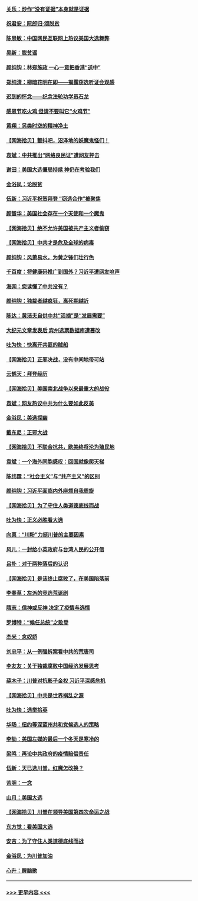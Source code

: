 #### [关乐：炒作“没有证据”本身就是证据](../pages/nsc993/n12583146.md?t=11301502) 
#### [祝君安：阮郎归‧颂脱贫](../pages/nsc993/n12583119.md?t=11301502) 
#### [陈思敏：中国网民互联网上热议美国大选舞弊](../pages/nsc993/n12582845.md?t=11301502) 
#### [吴新：脱贫谣](../pages/nsc993/n12580839.md?t=11301502) 
#### [颜纯钩：林郑施政 一心一意把香港“送中”](../pages/nsc993/n12580805.md?t=11301502) 
#### [郑纯清：柳暗花明在即——揭露窃选听证会观感](../pages/nsc993/n12580795.md?t=11301502) 
#### [迟到的怀念——纪念法轮功学员石龙](../pages/nsc993/n12580245.md?t=11301502) 
#### [感恩节吃火鸡  但请不要叫它“火鸡节”](../pages/nsc993/n12580252.md?t=11301502) 
#### [黄翔：另类时空的精神净土](../pages/nsc993/n12578638.md?t=11301502) 
#### [【网海拾贝】颤抖吧，沼泽地的妖魔鬼怪们！](../pages/nsc993/n12578552.md?t=11301502) 
#### [袁斌：中共推出“网络良民证”遭网友抨击](../pages/nsc993/n12578511.md?t=11301502) 
#### [谢田：美国大选僵局持续 神仍在考验我们](../pages/nsc993/n12577432.md?t=11301502) 
#### [金浴凤：论脱贫](../pages/nsc993/n12576386.md?t=11301502) 
#### [伍新：习近平祝贺拜登 “窃选合作”被聚焦](../pages/nsc993/n12576358.md?t=11301502) 
#### [颜智华：美国社会存在一个天使和一个魔鬼](../pages/nsc993/n12574299.md?t=11301502) 
#### [【网海拾贝】绝不允许美国被共产主义者偷窃](../pages/nsc993/n12573396.md?t=11301502) 
#### [【网海拾贝】中共才是危及全球的病毒](../pages/nsc993/n12571204.md?t=11301502) 
#### [颜纯钩：风萧易水，为黄之锋们壮行色](../pages/nsc993/n12571487.md?t=11301502) 
#### [千百度：将健康码推广到国外？习近平遭网友呛声](../pages/nsc993/n12570808.md?t=11301502) 
#### [海网：您读懂了中共没有？](../pages/nsc993/n12570487.md?t=11301502) 
#### [颜纯钩：独裁者越疯狂，离死期越近](../pages/nsc993/n12569055.md?t=11301502) 
#### [陈达：黄洁夫自供中共“活摘”是“发展需要”](../pages/nsc993/n12568541.md?t=11301502) 
#### [大纪元文章发表后 宾州选票数据库遭篡改](../pages/nsc993/n12568105.md?t=11301502) 
#### [吐为快：快离开共匪的贼船](../pages/nsc993/n12568462.md?t=11301502) 
#### [【网海拾贝】正邪决战，没有中间地带可站](../pages/nsc993/n12568439.md?t=11301502) 
#### [云鹤天：拜登经历](../pages/nsc993/n12567294.md?t=11301502) 
#### [【网海拾贝】美国南北战争以来最重大的战役](../pages/nsc993/n12567247.md?t=11301502) 
#### [袁斌：网友热议中共为什么要如此反美](../pages/nsc993/n12567162.md?t=11301502) 
#### [金浴凤：美选探幽](../pages/nsc993/n12567147.md?t=11301502) 
#### [戴东尼：正邪大战](../pages/nsc993/n12567033.md?t=11301502) 
#### [【网海拾贝】不联合抗共，欧美终将沦为殖民地](../pages/nsc993/n12565068.md?t=11301502) 
#### [袁斌：一个海外同胞感叹：回国就像爬天梯](../pages/nsc993/n12564986.md?t=11301502) 
#### [陈纬霆：“社会主义”与“共产主义”的区别](../pages/nsc993/n12562417.md?t=11301502) 
#### [颜纯钩：习近平面临内外麻烦自我周旋](../pages/nsc993/n12563356.md?t=11301502) 
#### [【网海拾贝】为了守住人类道德底线而战](../pages/nsc993/n12562542.md?t=11301502) 
#### [吐为快：正义必胜看大选](../pages/nsc993/n12561967.md?t=11301502) 
#### [向真：“川粉”力挺川普的主要因素](../pages/nsc993/n12560774.md?t=11301502) 
#### [风儿：一封给小英政府与台湾人民的公开信](../pages/nsc993/n12560581.md?t=11301502) 
#### [吕朴：对于两种落后的认识](../pages/nsc993/n12560492.md?t=11301502) 
#### [【网海拾贝】是该终止腐败了，在美国陷落前](../pages/nsc993/n12559936.md?t=11301502) 
#### [李春草：左派的竞选荒诞剧](../pages/nsc993/n12558380.md?t=11301502) 
#### [隋志：信神或反神 决定了疫情与选情](../pages/nsc993/n12558255.md?t=11301502) 
#### [罗博特：“候任总统”之败登](../pages/nsc993/n12558189.md?t=11301502) 
#### [杰米：念奴娇](../pages/nsc993/n12558174.md?t=11301502) 
#### [刘忠平：从一例强拆案看中共的荒唐司](../pages/nsc993/n12558036.md?t=11301502) 
#### [李友友：关于独裁腐败中国经济发展思考](../pages/nsc993/n12558004.md?t=11301502) 
#### [薛木子：川普对抗影子金权 习近平深感危机](../pages/nsc993/n12557342.md?t=11301502) 
#### [【网海拾贝】中共是世界祸乱之源](../pages/nsc993/n12555353.md?t=11301502) 
#### [吐为快：选举拾英](../pages/nsc993/n12555041.md?t=11301502) 
#### [华旸：纽约等深蓝州共和党候选人的策略](../pages/nsc993/n12554309.md?t=11301502) 
#### [李劼：美国左媒的最后一个冬天是寒冷的](../pages/nsc993/n12552947.md?t=11301502) 
#### [梁鸣：再论中共政府的疫情赔偿责任](../pages/nsc993/n12553012.md?t=11301502) 
#### [伍新：天已选川普，红魔怎改换？](../pages/nsc993/n12552970.md?t=11301502) 
#### [苦胆：一念](../pages/nsc993/n12552957.md?t=11301502) 
#### [山月：美国大选](../pages/nsc993/n12552446.md?t=11301502) 
#### [【网海拾贝】川普在领导美国第四次命运之战](../pages/nsc993/n12551973.md?t=11301502) 
#### [东方觉：看美国大选](../pages/nsc993/n12551647.md?t=11301502) 
#### [安吉：为了守住人类道德底线而战](../pages/nsc993/n12551111.md?t=11301502) 
#### [金浴凤：为川普加油](../pages/nsc993/n12551085.md?t=11301502) 
#### [心升：醒脑歌](../pages/nsc993/n12550984.md?t=11301502) 

----
#### [ >>> 更早内容 <<< ](../indexes/nsc993-earlier.md)
